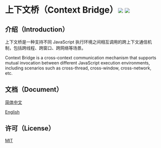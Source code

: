 # 上下文桥（Context Bridge）<a href="https://github.com/memo-cn/context-bridge/blob/main/context-bridge/README.md"><img src="https://img.shields.io/npm/v/context-bridge.svg" /></a> <a href="https://github.com/memo-cn/context-bridge/blob/main/context-bridge/README.md"><img src="https://packagephobia.now.sh/badge?p=context-bridge" /></a>

## 介绍（Introduction）

上下文桥是一种支持不同 JavaScript 执行环境之间相互调用的跨上下文通信机制，包括跨线程、跨窗口、跨网络等场景。

Context Bridge is a cross-context communication mechanism that supports mutual invocation between different JavaScript execution environments, including scenarios such as cross-thread, cross-window, cross-network, etc.

## 文档（Document）

[简体中文](https://memo-cn.github.io/context-bridge/zh-CN/)

[English](https://memo-cn.github.io/context-bridge/en-US/)

## 许可（License）

[MIT](./LICENSE)
